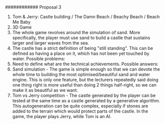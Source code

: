 ############ Proposal 3
1. Tom & Jerry: Castle building / The Damn Beach / Beachy Beach / Beach Me Baby
1. 3D Game
1. The whole game revolves around the simulation of sand. More specifically, the player must use sand to build a castle that sustains larger and larger waves from the sea.
1. The castle has a strict definition of being "still standing". This can be defined as having a place on it, which has not been yet touched by water.
Possible problems:
1. Need to define what are the technical achievements. Possible answers:
  1. Sand simulation - The game is simple enough so that we can devote the whole time to building the most optimised/beautiful sand and water engine. This is only one feature, but the lecturers repeatedly said doing one thing right is more useful than doing 2 things half-right, so we can make it as beautiful as we want.
  1. Tom vs Jerry competition - The castle generated by the player can be tested at the same time as a castle generated by a generative algorithm. This autogeneration can be quite complex, especially if stones are added to the terrain which would protect parts of the castle. In the game, the player plays Jerry, while Tom is an AI.
  